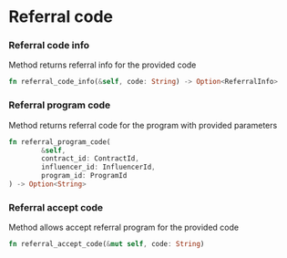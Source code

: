 # Referral code

### Referral code info

Method returns referral info for the provided code

```rust
fn referral_code_info(&self, code: String) -> Option<ReferralInfo>
```

### Referral program code

Method returns referral code for the program with provided parameters

```rust
fn referral_program_code(
        &self,
        contract_id: ContractId,
        influencer_id: InfluencerId,
        program_id: ProgramId
) -> Option<String>
```

### Referral accept code

Method allows accept referral program for the provided code

```rust
fn referral_accept_code(&mut self, code: String) 
```
